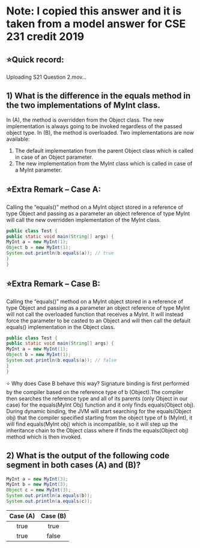 # Note: I copied this answer and it is taken from a model answer for CSE 231 credit 2019
## ⭐Quick record:

Uploading S21 Question 2.mov…


## 1) What is the difference in the equals method in the two implementations of MyInt class.
In (A), the method is overridden from the Object class. The new implementation is always going to be invoked
regardless of the passed object type.
In (B), the method is overloaded. Two implementations are now available:
1. The default implementation from the parent Object class which is called in case of an Object parameter.
2. The new implementation from the MyInt class which is called in case of a MyInt parameter.

## ⭐Extra Remark – Case A:
Calling the “equals()” method on a MyInt object stored in a reference of type Object and passing as a parameter an
object reference of type MyInt will call the new overridden implementation of the MyInt class.
``` java
public class Test {
public static void main(String[] args) {
MyInt a = new MyInt(1);
Object b = new MyInt(1);
System.out.println(b.equals(a)); // true
}
}
```
## ⭐Extra Remark – Case B:
Calling the “equals()” method on a MyInt object stored in a reference of type Object and passing as a parameter an
object reference of type MyInt will not call the overloaded function that receives a MyInt. It will instead force the
parameter to be casted to an Object and will then call the default equals() implementation in the Object class.
``` java 
public class Test {
public static void main(String[] args) {
MyInt a = new MyInt(1);
Object b = new MyInt(1);
System.out.println(b.equals(a)); // false
}
}
```
⭐ Why does Case B behave this way?
Signature binding is first performed by the compiler based on the reference type of b (Object).The compiler then
searches the reference type and all of its parents (only Object in our case) for the equals(MyInt Obj) function and it
only finds equals(Object obj). During dynamic binding, the JVM will start searching for the equals(Object obj) that the
compiler specified starting from the object type of b (MyInt), it will find equals(MyInt obj) which is incompatible, so it
will step up the inheritance chain to the Object class where if finds the equals(Object obj) method which is then
invoked.

## 2) What is the output of the following code segment in both cases (A) and (B)?
``` java
MyInt a = new MyInt(3);
MyInt b = new MyInt(3);
Object c = new MyInt(3);
System.out.println(a.equals(b));
System.out.println(a.equals(c));
```
|  Case (A) | Case (B)    | 
| :---:   | :---: |
| true | true   | 
| true   | false |

